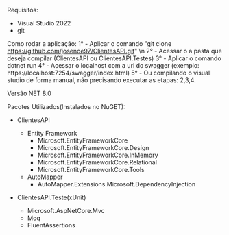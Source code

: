 Requisitos:
  - Visual Studio 2022
  - git
    
Como rodar a aplicação:
  1° - Aplicar o comando "git clone https://github.com/josenoe97/ClientesAPI.git" \n
  2° - Acessar o a pasta que deseja compilar (ClientesAPI ou ClientesAPI.Testes)
  3° - Aplicar o comando dotnet run
  4° - Acessar o localhost com a url do swagger (exemplo: https://localhost:7254/swagger/index.html)
  5° - Ou compilando o visual studio de forma manual, não precisando executar as etapas: 2,3,4.

Versão NET 8.0

Pacotes Utilizados(Instalados no NuGET):

- ClientesAPI
  - Entity Framework
    - Microsoft.EntityFrameworkCore
    - Microsoft.EntityFrameworkCore.Design
    - Microsoft.EntityFrameworkCore.InMemory
    - Microsoft.EntityFrameworkCore.Relational
    - Microsoft.EntityFrameworkCore.Tools
  - AutoMapper
    - AutoMapper.Extensions.Microsoft.DependencyInjection
   
- ClientesAPI.Teste(xUnit)
  - Microsoft.AspNetCore.Mvc
  - Moq
  - FluentAssertions
 
